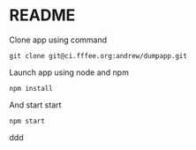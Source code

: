 README
======

Clone app using command

    git clone git@ci.fffee.org:andrew/dumpapp.git

Launch app using node and npm

    npm install

And start start

    npm start

ddd

